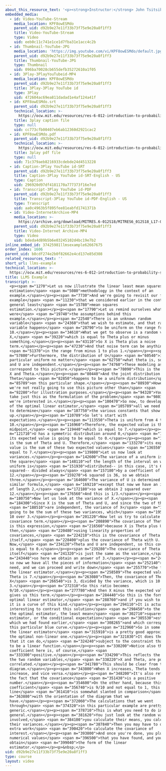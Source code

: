 ```yaml
---
about_this_resource_text: '<p><strong>Instructor:</strong> John Tsitsiklis</p>'
embedded_media:
  - id: Video-YouTube-Stream
    media_location: KPF8owESMdo
    parent_uid: d92b9e27e11f33b73f75e9e20a8f1ff3
    title: Video-YouTube-Stream
    type: Video
    uid: eeb0c11c741e1ce1d7fba31e1acc4c2b
  - id: Thumbnail-YouTube-JPG
    media_location: 'https://img.youtube.com/vi/KPF8owESMdo/default.jpg'
    parent_uid: d92b9e27e11f33b73f75e9e20a8f1ff3
    title: Thumbnail-YouTube-JPG
    type: Thumbnail
    uid: 096ba70028cb655defb35272610a1f05
  - id: 3Play-3PlayYouTubeid-MP4
    media_location: KPF8owESMdo
    parent_uid: d92b9e27e11f33b73f75e9e20a8f1ff3
    title: 3Play-3Play YouTube id
    type: 3Play
    uid: 472604ac69ea811dadad1e4af124a41f
  - id: KPF8owESMdo.srt
    parent_uid: d92b9e27e11f33b73f75e9e20a8f1ff3
    technical_location: >-
      https://ocw.mit.edu/resources/res-6-012-introduction-to-probability-spring-2018/part-ii-inference-limit-theorems/llms-example/KPF8owESMdo.srt
    title: 3play caption file
    type: null
    uid: cc773cfb00407eb6ab12360d2921cac2
  - id: KPF8owESMdo.pdf
    parent_uid: d92b9e27e11f33b73f75e9e20a8f1ff3
    technical_location: >-
      https://ocw.mit.edu/resources/res-6-012-introduction-to-probability-spring-2018/part-ii-inference-limit-theorems/llms-example/KPF8owESMdo.pdf
    title: 3play pdf file
    type: null
    uid: 71c379aeb8216933cdebde24d4513228
  - id: Caption-3Play YouTube id-SRT
    parent_uid: d92b9e27e11f33b73f75e9e20a8f1ff3
    title: Caption-3Play YouTube id-SRT-English - US
    type: Caption
    uid: 296920d97df4181170a777373f16e7ed
  - id: Transcript-3Play YouTube id-PDF
    parent_uid: d92b9e27e11f33b73f75e9e20a8f1ff3
    title: Transcript-3Play YouTube id-PDF-English - US
    type: Transcript
    uid: aa0c4963b5f895fee81eabfd1741371b
  - id: Video-InternetArchive-MP4
    media_location: >-
      https://archive.org/download/MITRES.6-012S18/MITRES6_012S18_L17-05_300k.mp4
    parent_uid: d92b9e27e11f33b73f75e9e20a8f1ff3
    title: Video-Internet Archive-MP4
    type: Video
    uid: bdeda4d89b5b6e03245102d4bc19e7b2
inline_embed_id: 37425981llmsexample62667675
order_index: 1606
parent_uid: b8cdf274e2b0f82662e4cd137e85d308
related_resources_text: ''
short_url: llms-example
technical_location: >-
  https://ocw.mit.edu/resources/res-6-012-introduction-to-probability-spring-2018/part-ii-inference-limit-theorems/llms-example
title: LLMS Example
transcript: >-
  <p><span m="1270">Let us now illustrate the linear least mean squares
  estimation</span> <span m="5080">methodology in the context of an
  example.</span></p><p><span m="7730">And we're going to revisit our familiar
  example</span> <span m="11230">that we considered earlier in the context of
  general least</span> <span m="15780">mean squares
  estimation.</span></p><p><span m="17790">Let us remind ourselves what
  were</span> <span m="19740">the assumptions behind this
  example.</span></p><p><span m="22540">There is an unknown random
  variable</span> <span m="24360">that we wish to estimate, and that random
  variable happens</span> <span m="28790">to be uniform on the range from 4 to
  10.</span></p><p><span m="34610">What we get to observe is a random variable
  X,</span> <span m="39220">which is equal to Theta plus or minus
  something.</span></p><p><span m="43110">So X is Theta plus a noise
  term.</span></p><p><span m="47230">And that noise term can be anything</span>
  <span m="51370">in the range from minus 1 to plus 1.</span></p><p><span
  m="57800">Furthermore, the distribution of U</span> <span m="60540">is this
  particular uniform no matter</span> <span m="62750">what theta is, so Theta
  and U are independent.</span></p><p><span m="74760">These modeling assumptions
  correspond to this picture.</span></p><p><span m="78090">This is the range of
  X and Theta.</span></p><p><span m="80440">And the joint distribution of X and
  Theta</span> <span m="82850">happens to be a uniform distribution</span> <span
  m="85789">on this particular shape.</span></p><p><span m="88930">However,
  we're not really going to use this picture other than</span> <span
  m="92280">for illustration purposes.</span></p><p><span m="94320">You could
  take just this as the formulation of the problem</span> <span m="98039">that
  we're interested in.</span></p><p><span m="100470">So now, to develop the form
  of the optimal linear estimator,</span> <span m="105789">all we need to do is
  to determine</span> <span m="107750">the various constants that show
  up.</span></p><p><span m="110789">So let's start with
  expectations.</span></p><p><span m="113550">Theta is uniform from 4 to
  10.</span></p><p><span m="116960">Therefore, the expected value is the
  midpoint,</span> <span m="119440">which is equal to 7.</span></p><p><span
  m="121710">U has a symmetric distribution around 0,</span> <span m="125980">so
  its expected value is going to be equal to 0.</span></p><p><span m="129720">X
  is the sum of Theta and U. Therefore,</span> <span m="133270">its expected
  value is the sum of these two expected values</span> <span m="136550">and is
  equal to 7.</span></p><p><span m="139800">Let us now look at
  variances.</span></p><p><span m="142600">The variance of a uniform is equal to
  the square</span> <span m="148110">of the length of the interval on which the
  uniform is</span> <span m="151930">distributed-- in this case, it's 6
  squared-- divided always</span> <span m="157180">by a coefficient of
  12.</span></p><p><span m="159270">6 squared is 36, so we obtain
  three.</span></p><p><span m="164600">The variance of U is determined by a
  similar formula,</span> <span m="169210">except that now we have an interval
  of length 2,</span> <span m="172180">so we obtain 2 squared over
  12.</span></p><p><span m="176560">And this is 1/3.</span></p><p><span
  m="180750">Now let us look at the variance of X.</span></p><p><span
  m="184300">Since X is the sum of Theta and U, and since the two of them</span>
  <span m="188510">are independent, the variance of X</span> <span m="191130">is
  going to be the sum of these two variances, which</span> <span m="195420">is
  10 over 3.</span></p><p><span m="201220">Now let us try to calculate the
  covariance term.</span></p><p><span m="208890">The covariance of Theta with X
  is this expression,</span> <span m="216560">because X is Theta plus U. And
  then,</span> <span m="220480">using linearity properties of
  covariances,</span> <span m="224210">this is the covariance of Theta with
  itself,</span> <span m="228400">plus the covariance of Theta with U.
  Now,</span> <span m="234120">Theta and U are independent, so this covariance
  is equal to 0.</span></p><p><span m="239280">The covariance of Theta with
  itself</span> <span m="241320">is just the same as the variance,</span> <span
  m="243440">so here we obtain an answer of 3.</span></p><p><span m="249030">And
  so now we have all the pieces of information</span> <span m="252140">that we
  need, and we can proceed and write down</span> <span m="255770">the form of
  the linear estimator.</span></p><p><span m="258589">The expected value of
  Theta is 7.</span></p><p><span m="263080">Then, the covariance of Theta with
  X</span> <span m="266540">is 3, divided by the variance, which is 10 over
  3.</span></p><p><span m="272310">So this ratio becomes
  9/10.</span></p><p><span m="277780">And then X minus the expected value of X
  gives us this term.</span></p><p><span m="284440">So this is the form of the
  optimal linear estimator,</span> <span m="288760">and if you wish to plot it,
  it is a curve of this kind.</span></p><p><span m="294110">It is actually
  interesting to contrast this solution</span> <span m="298450">to the shape of
  the optimal estimator, the least mean</span> <span m="302710">squares
  estimator, or the conditional expectation</span> <span m="305530">estimator,
  which we had found earlier,</span> <span m="308265">and which corresponds to
  this particular blue curve.</span></p><p><span m="312960">So in some sense,
  the linear estimator</span> <span m="315910">is a pretty good approximation of
  the optimal non-linear one.</span></p><p><span m="321830">It does the best job
  that it can do,</span> <span m="324240">subject to the constraint that it has
  to be a linear function.</span></p><p><span m="330200">Notice also that this
  coefficient here is, of course,</span> <span
  m="333300">positive.</span></p><p><span m="334290">This reflects the fact that
  the two random variables,</span> <span m="338220">X and Theta, are positively
  correlated.</span></p><p><span m="341780">This should be clear from this
  diagram.</span></p><p><span m="343800">When X increases, Theta tends to also
  increase, and vice versa.</span></p><p><span m="348200">It's also reflected in
  the fact that the covariance</span> <span m="351430">is a positive
  number.</span></p><p><span m="354600">On the other hand, because this
  coefficient</span> <span m="356740">is 9/10 and not equal to 1, this red
  line</span> <span m="361410">is somewhat slanted in comparison</span> <span
  m="363880">with the orientation of the diagram that we
  have.</span></p><p><span m="372060">The calculations that we went
  through</span> <span m="374320">in this particular example are pretty
  generic.</span></p><p><span m="378710">This is what you need to do in
  general.</span></p><p><span m="381620">You just look at the random variables
  involved,</span> <span m="384100">you calculate their means, you calculate
  their variances.</span></p><p><span m="387840">Then you may have to do some
  extra work</span> <span m="390420">to calculate the covariance of
  interest.</span></p><p><span m="393800">And once you're done, you plug in the
  numerical values</span> <span m="396500">that you have found, and you
  obtain</span> <span m="399040">the form of the linear
  estimator.</span></p><p>&nbsp;</p>
uid: d92b9e27e11f33b73f75e9e20a8f1ff3
type: course
layout: video
---
```

